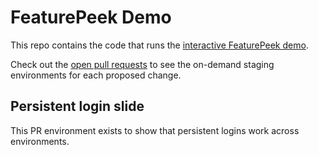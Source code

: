# FeaturePeek Demo

This repo contains the code that runs the [interactive FeaturePeek demo](https://dashboard.featurepeek.com/demo).

Check out the [open pull requests](https://github.com/featurepeek/demo/pulls) to see the on-demand staging environments for each proposed change. 

## Persistent login slide 

This PR environment exists to show that persistent logins work across environments. 
